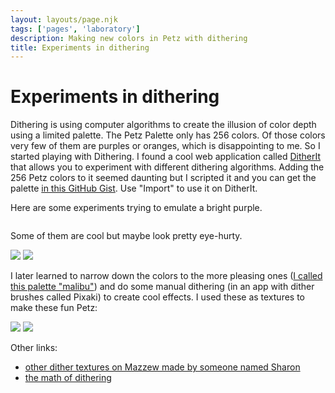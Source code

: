 ```yaml
---
layout: layouts/page.njk
tags: ['pages', 'laboratory']
description: Making new colors in Petz with dithering
title: Experiments in dithering
---
```


# Experiments in dithering

Dithering is using computer algorithms to create the illusion of color depth using a limited palette. The Petz Palette only has 256 colors. Of those colors very few of them are purples or oranges, which is disappointing to me. So I started playing with Dithering. I found a cool web application called [DitherIt](https://ditherit.com/) that allows you to experiment with different dithering algorithms. Adding the 256 Petz colors to it seemed daunting but I scripted it and you can get the palette [in this GitHub Gist](https://gist.github.com/melissamcewen/4aff07d154107787b2cdff156a459d68). Use "Import" to use it on DitherIt. 

Here are some experiments trying to emulate a bright purple. 

<img srcset="https://cdn.glitch.com/e8c48446-7221-44a1-aabd-d809cd1d1e34%2Fditherpurple.png?v=1625973104888 2x">

Some of them are cool but maybe look pretty eye-hurty. 

![](https://cdn.glitch.com/e8c48446-7221-44a1-aabd-d809cd1d1e34%2Foopsomg.png?v=1625973430308)
![](https://cdn.glitch.com/e8c48446-7221-44a1-aabd-d809cd1d1e34%2Fpbj1.png?v=1625973380848)

I later learned to narrow down the colors to the more pleasing ones ([I called this palette "malibu"](https://gist.github.com/melissamcewen/6eef8f19735e963c567a9130578e57e9)) and do some manual dithering (in an app with dither brushes called Pixaki) to create cool effects. I used these as textures to make these fun Petz: 

![](https://cdn.glitch.com/e8c48446-7221-44a1-aabd-d809cd1d1e34%2Fneonnightmare.png?v=1625971530540)
![](https://cdn.glitch.com/e8c48446-7221-44a1-aabd-d809cd1d1e34%2Fpixelpetz.png?v=1625973342887)



Other links:
- [other dither textures on Mazzew made by someone named Sharon](https://mazzew.neocities.org/textures.html)
- [the math of dithering](https://surma.dev/things/ditherpunk/)
